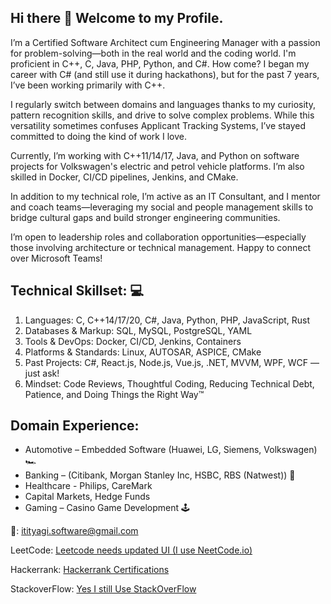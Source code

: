 ## Hi there 👋 Welcome to my Profile. 
I’m a Certified Software Architect cum Engineering Manager with a passion for problem-solving—both in the real world and the coding world. I'm proficient in C++, C, Java, PHP, Python, and C#.
How come? I began my career with C# (and still use it during hackathons), but for the past 7 years, I’ve been working primarily with C++.

I regularly switch between domains and languages thanks to my curiosity, pattern recognition skills, and drive to solve complex problems. While this versatility sometimes confuses Applicant Tracking Systems, I’ve stayed committed to doing the kind of work I love.

Currently, I’m working with C++11/14/17, Java, and Python on software projects for Volkswagen's electric and petrol vehicle platforms. I’m also skilled in Docker, CI/CD pipelines, Jenkins, and CMake.

In addition to my technical role, I’m active as an IT Consultant, and I mentor and coach teams—leveraging my social and people management skills to bridge cultural gaps and build stronger engineering communities.

I’m open to leadership roles and collaboration opportunities—especially those involving architecture or technical management. Happy to connect over Microsoft Teams!

## Technical Skillset: 💻
1. Languages: C, C++14/17/20, C#, Java, Python, PHP, JavaScript, Rust
2. Databases & Markup: SQL, MySQL, PostgreSQL, YAML
3. Tools & DevOps: Docker, CI/CD, Jenkins, Containers
4. Platforms & Standards: Linux, AUTOSAR, ASPICE, CMake
5. Past Projects: C#, React.js, Node.js, Vue.js, .NET, MVVM, WPF, WCF — just ask!
6. Mindset: Code Reviews, Thoughtful Coding, Reducing Technical Debt, Patience, and Doing Things the Right Way™

## Domain Experience:
* Automotive – Embedded Software (Huawei, LG, Siemens, Volkswagen) 🏎️
* Banking – (Citibank, Morgan Stanley Inc, HSBC, RBS (Natwest)) 🏦
* Healthcare - Philips, CareMark 
* Capital Markets, Hedge Funds
* Gaming – Casino Game Development 🕹️

📧: itityagi.software@gmail.com

LeetCode: <a href="https://leetcode.com/u/intechworx/"> Leetcode needs updated UI (I use NeetCode.io) </a>

Hackerrank: <a href="https://www.hackerrank.com/profile/intechworx"> Hackerrank Certifications </a>

StackoverFlow: <a href="https://stackoverflow.com/users/1667562/iti-tyagi"> Yes I still Use StackOverFlow </a>

